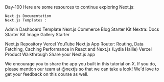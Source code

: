 Day-100    Here are some resources to continue exploring Next.js:

    Next.js Documentation
    Next.js Templates :

  Admin Dashboard Template
  Next.js Commerce
  Blog Starter Kit
  Nextra: Docs Starter Kit
  Image Gallery Starter



Next.js Repository
Vercel YouTube
Next.js App Router: Routing, Data Fetching, Caching
Performance in React and Next.js (Lydia Hallie)
Vercel Product Walkthrough
Share your Next.js app

We encourage you to share the app you built in this tutorial on X. If you do, please mention our team at @nextjs
so that we can take a look! We'd love to get your feedback on this course as well.